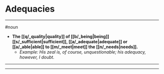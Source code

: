 # Adequacies
---
#noun
- **The [[q/_quality|quality]] of [[b/_being|being]] [[s/_sufficient|sufficient]], [[a/_adequate|adequate]] or [[a/_able|able]] to [[m/_meet|meet]] the [[n/_needs|needs]].**
	- _Example: His zeal is, of course, unquestionable; his adequacy, however, I doubt._
---
---
